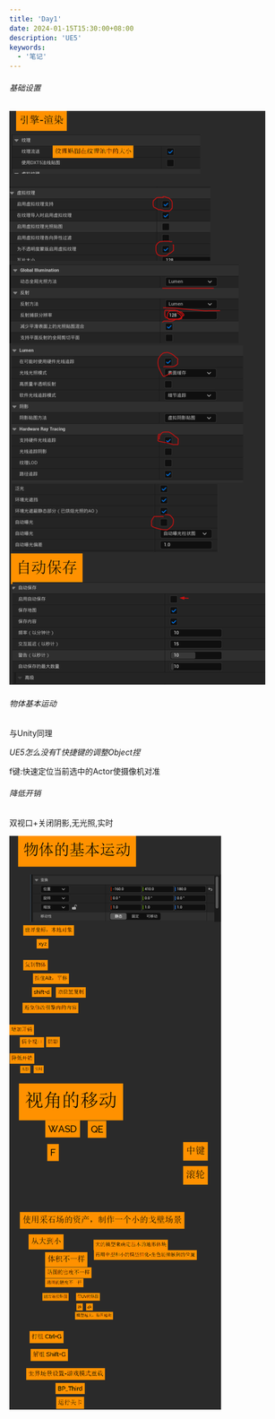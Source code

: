 ```yaml
---
title: 'Day1'
date: 2024-01-15T15:30:00+08:00
description: 'UE5'
keywords:
  - '笔记'
---
```


<!--more-->

###### 基础设置

![01](01.png)

###### 物体基本运动

与Unity同理

*UE5怎么没有T快捷键的调整Object捏*

f键:快速定位当前选中的Actor使摄像机对准

###### 降低开销

双视口+关闭阴影,无光照,实时

![02](02.png)